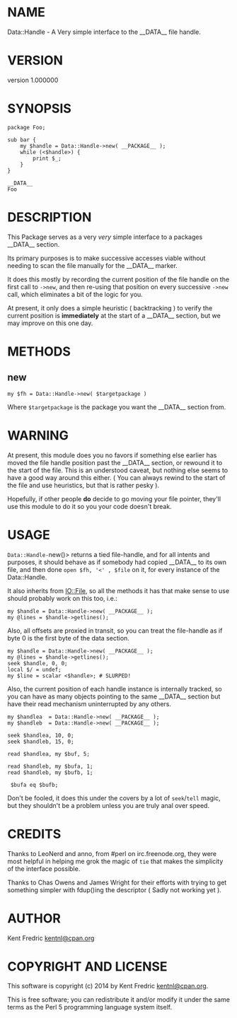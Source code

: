 # NAME

Data::Handle - A Very simple interface to the \_\_DATA\_\_  file handle.

# VERSION

version 1.000000

# SYNOPSIS

    package Foo;

    sub bar {
        my $handle = Data::Handle->new( __PACKAGE__ );
        while (<$handle>) {
            print $_;
        }
    }

    __DATA__
    Foo

# DESCRIPTION

This Package serves as a very _very_ simple interface to a packages \_\_DATA\_\_ section.

Its primary purposes is to make successive accesses viable without needing to
scan the file manually for the \_\_DATA\_\_ marker.

It does this mostly by recording the current position of the file handle on
the first call to `->new`, and then re-using that position on every successive `->new` call,
which eliminates a bit of the logic for you.

At present, it only does a simple heuristic ( backtracking ) to verify the current position is **immediately**
at the start of a \_\_DATA\_\_ section, but we may improve on this one day.

# METHODS

## new

    my $fh = Data::Handle->new( $targetpackage )

Where `$targetpackage` is the package you want the \_\_DATA\_\_ section from.

# WARNING

At present, this module does you no favors if something else earlier has moved the file handle position past
the \_\_DATA\_\_ section, or rewound it to the start of the file. This is an understood caveat, but nothing else
seems to have a good way around this either. ( You can always rewind to the start of the file and use heuristics, but that is rather pesky ).

Hopefully, if other people **do** decide to go moving your file pointer, they'll use this module to do it so
you your code doesn't break.

# USAGE

`Data::Handle-`new()> returns a tied file-handle, and for all intents and purposes, it should
behave as if somebody had copied \_\_DATA\_\_ to its own file, and then done `open $fh, '<' , $file`
on it, for every instance of the Data::Handle.

It also inherits from [IO::File](https://metacpan.org/pod/IO::File), so all the methods it has that make sense to use should probably work
on this too,  i.e.:

    my $handle = Data::Handle->new( __PACKAGE__ );
    my @lines = $handle->getlines();

Also, all offsets are proxied in transit, so you can treat the file-handle as if byte 0 is the first byte of the data section.

    my $handle = Data::Handle->new( __PACKAGE__ );
    my @lines = $handle->getlines();
    seek $handle, 0, 0;
    local $/ = undef;
    my $line = scalar <$handle>; # SLURPED!

Also, the current position of each handle instance is internally tracked, so you can have as many
objects pointing to the same \_\_DATA\_\_ section but have their read mechanism uninterrupted by any others.

    my $handlea  = Data::Handle->new( __PACKAGE__ );
    my $handleb  = Data::Handle->new( __PACKAGE__ );

    seek $handlea, 10, 0;
    seek $handleb, 15, 0;

    read $handlea, my $buf, 5;

    read $handleb, my $bufa, 1;
    read $handleb, my $bufb, 1;

     $bufa eq $bufb;

Don't be fooled, it does this under the covers by a lot of `seek`/`tell` magic, but they shouldn't be a problem unless you are truly anal over speed.

# CREDITS

Thanks to LeoNerd and anno, from #perl on irc.freenode.org,
they were most helpful in helping me grok the magic of `tie` that
makes the simplicity of the interface possible.

Thanks to Chas Owens and James Wright for their efforts with trying to get something simpler with fdup()ing the descriptor ( Sadly not working yet ).

# AUTHOR

Kent Fredric <kentnl@cpan.org>

# COPYRIGHT AND LICENSE

This software is copyright (c) 2014 by Kent Fredric <kentnl@cpan.org>.

This is free software; you can redistribute it and/or modify it under
the same terms as the Perl 5 programming language system itself.
